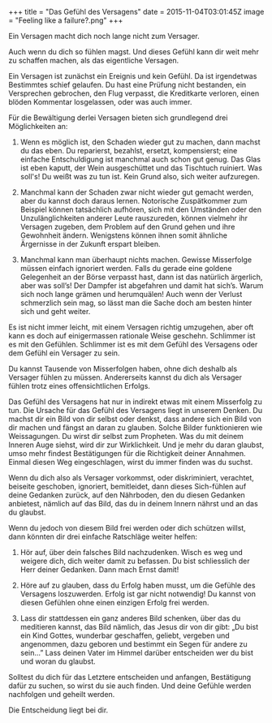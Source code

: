 +++
title = "Das Gefühl des Versagens"
date = 2015-11-04T03:01:45Z
image = "Feeling like a failure?.png"
+++

Ein Versagen macht dich noch lange nicht zum Versager.

Auch wenn du dich so fühlen magst. Und dieses Gefühl kann dir weit mehr zu schaffen machen, als das eigentliche Versagen.

Ein Versagen ist zunächst ein Ereignis und kein Gefühl. Da ist irgendetwas Bestimmtes schief gelaufen. Du hast eine Prüfung nicht bestanden, ein Versprechen gebrochen, den Flug verpasst, die Kreditkarte verloren, einen blöden Kommentar losgelassen, oder was auch immer.

Für die Bewältigung derlei Versagen bieten sich grundlegend drei Möglichkeiten an:

1. Wenn es möglich ist, den Schaden wieder gut zu machen, dann machst du das eben. Du reparierst, bezahlst, ersetzt, kompensierst; eine einfache Entschuldigung ist manchmal auch schon gut genug. Das Glas ist eben kaputt, der Wein ausgeschüttet und das Tischtuch ruiniert. Was soll's! Du weißt was zu tun ist. Kein Grund also, sich weiter aufzuregen.

2. Manchmal kann der Schaden zwar nicht wieder gut gemacht werden, aber du kannst doch daraus lernen. Notorische Zuspätkommer zum Beispiel können tatsächlich aufhören, sich mit den Umständen oder den Unzulänglichkeiten anderer Leute rauszureden, können vielmehr ihr Versagen zugeben, dem Problem auf den Grund gehen und ihre Gewohnheit ändern. Wenigstens können ihnen somit ähnliche Ärgernisse in der Zukunft erspart bleiben.

3. Manchmal kann man überhaupt nichts machen. Gewisse Misserfolge müssen einfach ignoriert werden. Falls du gerade eine goldene Gelegenheit an der Börse verpasst hast, dann ist das natürlich ärgerlich, aber was soll’s! Der Dampfer ist abgefahren und damit hat sich’s. Warum sich noch lange grämen und herumquälen! Auch wenn der Verlust schmerzlich sein mag, so lässt man die Sache doch am besten hinter sich und geht weiter.

Es ist nicht immer leicht, mit einem Versagen richtig umzugehen, aber oft kann es doch auf einigermassen rationale Weise geschehn. Schlimmer ist es mit den Gefühlen. Schlimmer ist es mit dem Gefühl des Versagens oder dem Gefühl ein Versager zu sein.

Du kannst Tausende von Misserfolgen haben, ohne dich deshalb als Versager fühlen zu müssen. Andererseits kannst du dich als Versager fühlen trotz eines offensichtlichen Erfolgs.

Das Gefühl des Versagens hat nur in indirekt etwas mit einem Misserfolg zu tun. Die Ursache für das Gefühl des Versagens liegt in unserem Denken. Du machst dir ein Bild von dir selbst oder denkst, dass andere sich ein Bild von dir machen und fängst an daran zu glauben. Solche Bilder funktionieren wie Weissagungen. Du wirst dir selbst zum Propheten. Was du mit deinem Inneren Auge siehst, wird dir zur Wirklichkeit. Und je mehr du daran glaubst, umso mehr findest Bestätigungen für die Richtigkeit deiner Annahmen. Einmal diesen Weg eingeschlagen, wirst du immer finden was du suchst.

Wenn du dich also als Versager vorkommst, oder diskriminiert, verachtet, beiseite geschoben, ignoriert, bemitleidet, dann dieses Sich-fühlen auf deine Gedanken zurück, auf den Nährboden, den du diesen Gedanken anbietest, nämlich auf das Bild, das du in deinem Innern nährst und an das du glaubst.

Wenn du jedoch von diesem Bild frei werden oder dich schützen willst, dann könnten dir drei einfache Ratschläge weiter helfen:

1. Hör auf, über dein falsches Bild nachzudenken. Wisch es weg und weigere dich, dich weiter damit zu befassen. Du bist schliesslich der Herr deiner Gedanken. Dann mach Ernst damit!

2. Höre auf zu glauben, dass du Erfolg haben musst, um die Gefühle des Versagens loszuwerden.	Erfolg ist gar nicht notwendig! Du kannst von diesen Gefühlen ohne einen einzigen Erfolg frei werden.

3. Lass dir stattdessen ein ganz anderes Bild schenken, über das du meditieren kannst, das 	Bild nämlich, das Jesus dir von dir  gibt: „Du bist ein Kind Gottes, wunderbar geschaffen, geliebt, vergeben und angenommen, dazu geboren und bestimmt ein Segen für andere zu sein…” Lass deinen Vater im Himmel darüber entscheiden wer du bist und woran du glaubst.

Solltest du dich für das Letztere entscheiden und anfangen, Bestätigung dafür zu suchen, so wirst du sie auch finden. Und deine Gefühle werden nachfolgen und geheilt werden.

Die Entscheidung liegt bei dir.

